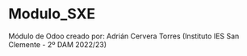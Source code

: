 # Modulo_SXE
Módulo de Odoo creado por: Adrián Cervera Torres (Instituto IES San Clemente - 2º DAM 2022/23)
